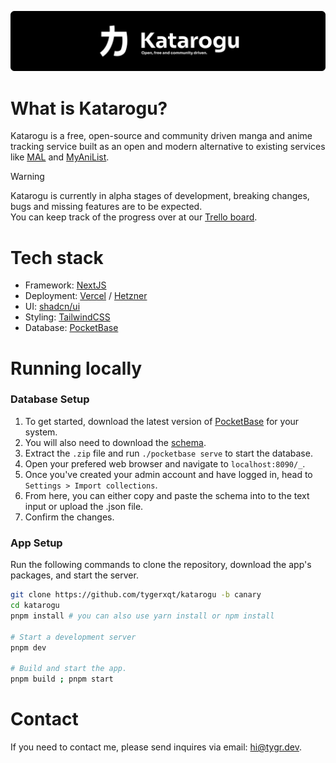 ![banner](/public/banner.png)

# What is Katarogu?
Katarogu is a free, open-source and community driven manga and anime tracking service built as an open and modern alternative to existing services like [MAL](https://myanimelist.net/about.php) and [MyAniList](https://anilist.co/).  

> [!WARNING]  
> Katarogu is currently in alpha stages of development, breaking changes, bugs and missing features are to be expected.  
> You can keep track of the progress over at our [Trello board](https://trello.com/b/lV6bhodT/katarogu).

# Tech stack
- Framework: [NextJS](https://nextjs.org/)
- Deployment: [Vercel](https://vercel.com/home) / [Hetzner](https://www.hetzner.com/cloud/)
- UI: [shadcn/ui](https://ui.shadcn.com/)
- Styling: [TailwindCSS](https://tailwindcss.com/)
- Database: [PocketBase](https://pocketbase.io/)

# Running locally 

### Database Setup
1. To get started, download the latest version of [PocketBase](https://pocketbase.io/docs/) for your system.
2. You will also need to download the [schema](https://raw.githubusercontent.com/tygerxqt/katarogu/canary/public/schema.json).
3. Extract the `.zip` file and run `./pocketbase serve` to start the database.
4. Open your prefered web browser and navigate to `localhost:8090/_`.
5. Once you've created your admin account and have logged in, head to `Settings > Import collections`.
6. From here, you can either copy and paste the schema into to the text input or upload the .json file.
7. Confirm the changes.

### App Setup
Run the following commands to clone the repository, download the app's packages, and start the server.
```bash
git clone https://github.com/tygerxqt/katarogu -b canary
cd katarogu
pnpm install # you can also use yarn install or npm install

# Start a development server
pnpm dev

# Build and start the app.
pnpm build ; pnpm start
```

# Contact
If you need to contact me, please send inquires via email: [hi@tygr.dev](mailto:hi@tygr.dev).
